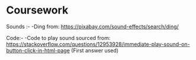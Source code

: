 # Coursework

Sounds :-
-Ding from: https://pixabay.com/sound-effects/search/ding/

Code:-
-Code to play sound sourced from: https://stackoverflow.com/questions/12953928/immediate-play-sound-on-button-click-in-html-page (First answer used)